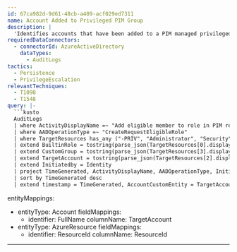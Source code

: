 ```yaml
---
id: 67ca982d-9d61-48cb-a409-acf029ed7311
name: Account Added to Privileged PIM Group
description: |
  'Identifies accounts that have been added to a PIM managed privileged group'
requiredDataConnectors:
  - connectorId: AzureActiveDirectory
    dataTypes:
      - AuditLogs
tactics:
  - Persistence
  - PrivilegeEscalation
relevantTechniques:
  - T1098
  - T1548
query: |-
  ```kusto
  AuditLogs
  | where ActivityDisplayName =~ "Add eligible member to role in PIM requested (timebound)"
  | where AADOperationType =~ "CreateRequestEligibleRole"
  | where TargetResources has_any ("-PRIV", "Administrator", "Security")
  | extend BuiltinRole = tostring(parse_json(TargetResources[0].displayName))
  | extend CustomGroup = tostring(parse_json(TargetResources[3].displayName))
  | extend TargetAccount = tostring(parse_json(TargetResources[2].displayName))
  | extend Initiatedby = Identity
  | project TimeGenerated, ActivityDisplayName, AADOperationType, Initiatedby, TargetAccount, BuiltinRole, CustomGroup, LoggedByService, Result, ResultReason, ResourceId, Id
  | sort by TimeGenerated desc
  | extend timestamp = TimeGenerated, AccountCustomEntity = TargetAccount, ResourceCustomEntity = ResourceId
  ```
entityMappings:
  - entityType: Account
    fieldMappings:
      - identifier: FullName
        columnName: TargetAccount
  - entityType: AzureResource
    fieldMappings:
      - identifier: ResourceId
        columnName: ResourceId
---
```


